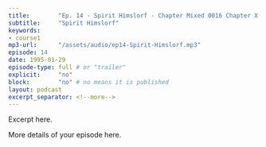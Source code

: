 ```yaml
---
title:        "Ep. 14 - Spirit Himslorf - Chapter Mixed 0016 Chapter X The Baptism In The Holy Spiritits Nature And Impo"
subtitle:     "Spirit Himslorf"
keywords:
- course1
mp3-url:      "/assets/audio/ep14-Spirit-Himslorf.mp3"
episode: 14
date: 1995-01-29
episode-type: full # or "trailer"
explicit:     "no"
block:        "no" # no means it is published
layout: podcast
excerpt_separator: <!--more-->
---
```

Excerpt here.
<!--more-->

More details of your episode here.
